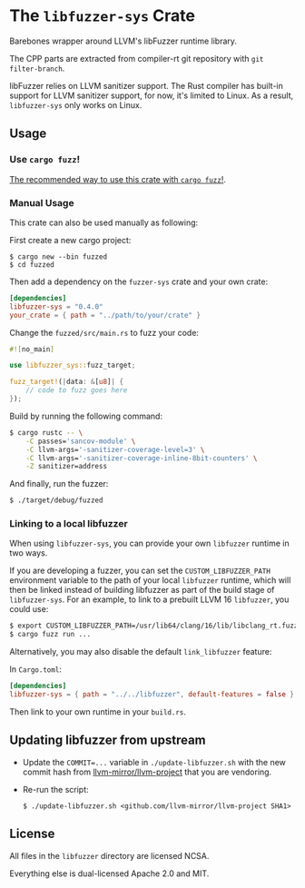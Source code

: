 # The `libfuzzer-sys` Crate

Barebones wrapper around LLVM's libFuzzer runtime library.

The CPP parts are extracted from compiler-rt git repository with `git filter-branch`.

libFuzzer relies on LLVM sanitizer support. The Rust compiler has built-in support for LLVM sanitizer support, for now, it's limited to Linux. As a result, `libfuzzer-sys` only works on Linux.

## Usage

### Use `cargo fuzz`!

[The recommended way to use this crate with `cargo fuzz`!][cargo-fuzz].

[cargo-fuzz]: https://github.com/rust-fuzz/cargo-fuzz

### Manual Usage

This crate can also be used manually as following:

First create a new cargo project:

```
$ cargo new --bin fuzzed
$ cd fuzzed
```

Then add a dependency on the `fuzzer-sys` crate and your own crate:

```toml
[dependencies]
libfuzzer-sys = "0.4.0"
your_crate = { path = "../path/to/your/crate" }
```

Change the `fuzzed/src/main.rs` to fuzz your code:

```rust
#![no_main]

use libfuzzer_sys::fuzz_target;

fuzz_target!(|data: &[u8]| {
    // code to fuzz goes here
});
```

Build by running the following command:

```sh
$ cargo rustc -- \
    -C passes='sancov-module' \
    -C llvm-args='-sanitizer-coverage-level=3' \
    -C llvm-args='-sanitizer-coverage-inline-8bit-counters' \
    -Z sanitizer=address
```

And finally, run the fuzzer:

```sh
$ ./target/debug/fuzzed
```

### Linking to a local libfuzzer

When using `libfuzzer-sys`, you can provide your own `libfuzzer` runtime in two ways.

If you are developing a fuzzer, you can set the `CUSTOM_LIBFUZZER_PATH` environment variable to the path of your local
`libfuzzer` runtime, which will then be linked instead of building libfuzzer as part of the build stage of `libfuzzer-sys`.
For an example, to link to a prebuilt LLVM 16 `libfuzzer`, you could use:

```bash
$ export CUSTOM_LIBFUZZER_PATH=/usr/lib64/clang/16/lib/libclang_rt.fuzzer-x86_64.a
$ cargo fuzz run ...
```

Alternatively, you may also disable the default `link_libfuzzer` feature:

In `Cargo.toml`:
```toml
[dependencies]
libfuzzer-sys = { path = "../../libfuzzer", default-features = false }
```

Then link to your own runtime in your `build.rs`.

## Updating libfuzzer from upstream

* Update the `COMMIT=...` variable in `./update-libfuzzer.sh` with the new
  commit hash from [llvm-mirror/llvm-project](github.com/llvm-mirror/llvm-project)
  that you are vendoring.

* Re-run the script:

  ```
  $ ./update-libfuzzer.sh <github.com/llvm-mirror/llvm-project SHA1>
  ```

## License

All files in the `libfuzzer` directory are licensed NCSA.

Everything else is dual-licensed Apache 2.0 and MIT.
